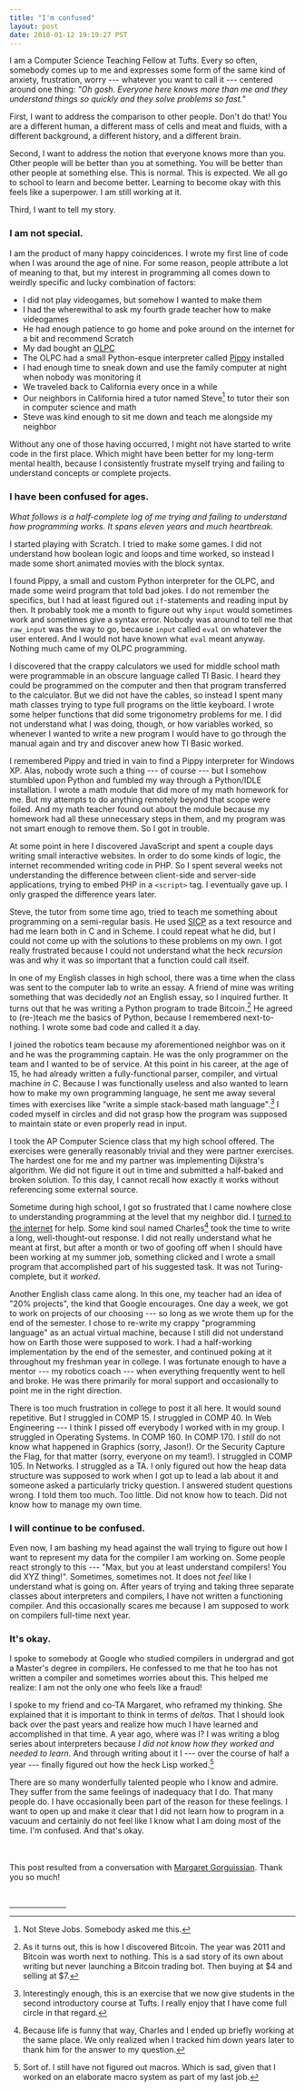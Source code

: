 ```yaml
---
title: "I'm confused"
layout: post
date: 2018-01-12 19:19:27 PST
---
```


I am a Computer Science Teaching Fellow at Tufts. Every so often, somebody
comes up to me and expresses some form of the same kind of anxiety,
frustration, worry --- whatever you want to call it --- centered around one
thing: _"Oh gosh. Everyone here knows more than me and they understand things
so quickly and they solve problems so fast."_

First, I want to address the comparison to other people. Don't do that! You are
a different human, a different mass of cells and meat and fluids, with a
different background, a different history, and a different brain.

Second, I want to address the notion that everyone knows more than you. Other
people will be better than you at something. You will be better than other
people at something else. This is normal. This is expected. We all go to school
to learn and become better. Learning to become okay with this feels like a
superpower. I am still working at it.

Third, I want to tell my story.


### I am not special.

I am the product of many happy coincidences. I wrote my first line of code when
I was around the age of nine. For some reason, people attribute a lot of
meaning to that, but my interest in programming all comes down to weirdly
specific and lucky combination of factors:

* I did not play videogames, but somehow I wanted to make them
* I had the wherewithal to ask my fourth grade teacher how to make videogames
* He had enough patience to go home and poke around on the internet for a bit
  and recommend Scratch
* My dad bought an [OLPC]
* The OLPC had a small Python-esque interpreter called [Pippy] installed
* I had enough time to sneak down and use the family computer at night when
  nobody was monitoring it
* We traveled back to California every once in a while
* Our neighbors in California hired a tutor named Steve[^jobs] to tutor their
  son in computer science and math
* Steve was kind enough to sit me down and teach me alongside my neighbor

Without any one of those having occurred, I might not have started to write
code in the first place. Which might have been better for my long-term mental
health, because I consistently frustrate myself trying and failing to
understand concepts or complete projects.


### I have been confused for ages.

_What follows is a half-complete log of me trying and failing to understand how
programming works. It spans eleven years and much heartbreak._

I started playing with Scratch. I tried to make some games. I did not
understand how boolean logic and loops and time worked, so instead I made some
short animated movies with the block syntax.

I found Pippy, a small and custom Python interpreter for the OLPC, and made
some weird program that told bad jokes. I do not remember the specifics, but I
had at least figured out `if`-statements and reading input by then. It probably
took me a month to figure out why `input` would sometimes work and sometimes
give a syntax error. Nobody was around to tell me that `raw_input` was the way
to go, because `input` called `eval` on whatever the user entered. And I would
not have known what `eval` meant anyway. Nothing much came of my OLPC
programming.

I discovered that the crappy calculators we used for middle school math were
programmable in an obscure language called TI Basic. I heard they could be
programmed on the computer and then that program transferred to the calculator.
But we did not have the cables, so instead I spent many math classes trying to
type full programs on the little keyboard. I wrote some helper functions that
did some trigonometry problems for me. I did not understand what I was doing,
though, or how variables worked, so whenever I wanted to write a new program I
would have to go through the manual again and try and discover anew how TI
Basic worked.

I remembered Pippy and tried in vain to find a Pippy interpreter for Windows
XP. Alas, nobody wrote such a thing --- of course --- but I somehow stumbled
upon Python and fumbled my way through a Python/IDLE installation. I wrote a
math module that did more of my math homework for me. But my attempts to do
anything remotely beyond that scope were foiled. And my math teacher found out
about the module because my homework had all these unnecessary steps in them,
and my program was not smart enough to remove them. So I got in trouble.

At some point in here I discovered JavaScript and spent a couple days writing
small interactive websites. In order to do some kinds of logic, the internet
recommended writing code in PHP. So I spent several weeks not understanding the
difference between client-side and server-side applications, trying to embed
PHP in a `<script>` tag. I eventually gave up. I only grasped the difference
years later.

Steve, the tutor from some time ago, tried to teach me something about
programming on a semi-regular basis. He used [SICP] as a text resource and had
me learn both in C and in Scheme. I could repeat what he did, but I could not
come up with the solutions to these problems on my own. I got really frustrated
because I could not understand what the heck *recursion* was and why it was so
important that a function could call itself.

In one of my English classes in high school, there was a time when the class
was sent to the computer lab to write an essay. A friend of mine was writing
something that was decidedly *not* an English essay, so I inquired further. It
turns out that he was writing a Python program to trade Bitcoin.[^bitcoin] He
agreed to (re-)teach me the basics of Python, because I remembered
next-to-nothing. I wrote some bad code and called it a day.

I joined the robotics team because my aforementioned neighbor was on it and he
was the programming captain. He was the only programmer on the team and I
wanted to be of service. At this point in his career, at the age of 15, he had
already written a fully-functional parser, compiler, and virtual machine *in
C*. Because I was functionally useless and also wanted to learn how to make my
own programming language, he sent me away several times with exercises like
"write a simple stack-based math language".[^rpncalc] I coded myself in circles
and did not grasp how the program was supposed to maintain state or even
properly read in input.

I took the AP Computer Science class that my high school offered. The exercises
were generally reasonably trivial and they were partner exercises. The hardest
one for me and my partner was implementing Dijkstra's algorithm. We did not
figure it out in time and submitted a half-baked and broken solution. To this
day, I cannot recall how exactly it works without referencing some external
source.

Sometime during high school, I got so frustrated that I came nowhere close to
understanding programming at the level that my neighbor did. I [turned to the
internet][StackOverflow] for help. Some kind soul named Charles[^charles] took
the time to write a long, well-thought-out response. I did not really
understand what he meant at first, but after a month or two of goofing off when
I should have been working at my summer job, something clicked and I wrote a
small program that accomplished part of his suggested task. It was not
Turing-complete, but it *worked*.

Another English class came along. In this one, my teacher had an idea of "20%
projects", the kind that Google encourages. One day a week, we got to work on
projects of our choosing --- so long as we wrote them up for the end of the
semester. I chose to re-write my crappy "programming language" as an actual
virtual machine, because I still did not understand how on Earth those were
supposed to work. I had a half-working implementation by the end of the
semester, and continued poking at it throughout my freshman year in college. I
was fortunate enough to have a mentor --- my robotics coach --- when everything
frequently went to hell and broke. He was there primarily for moral support and
occasionally to point me in the right direction.

There is too much frustration in college to post it all here. It would sound
repetitive. But I struggled in COMP 15. I struggled in COMP 40. In Web
Engineering --- I think I pissed off everybody I worked with in my group. I
struggled in Operating Systems. In COMP 160. In COMP 170. I *still* do not know
what happened in Graphics (sorry, Jason!). Or the Security Capture the Flag,
for that matter (sorry, everyone on my team!). I struggled in COMP 105. In
Networks. I struggled as a TA. I only figured out how the heap data structure
was supposed to work when I got up to lead a lab about it and someone asked a
particularly tricky question. I answered student questions wrong. I told them
too much. Too little. Did not know how to teach. Did not know how to manage my
own time.


### I will continue to be confused.

Even now, I am bashing my head against the wall trying to figure out how I want
to represent my data for the compiler I am working on. Some people react
strongly to this --- "Max, but you at least understand compilers! You did XYZ
thing!". Sometimes, sometimes not. It does not *feel* like I understand what is
going on. After years of trying and taking three separate classes about
interpreters and compilers, I have not written a functioning compiler. And this
occasionally scares me because I am supposed to work on compilers full-time
next year.


### It's okay.

I spoke to somebody at Google who studied compilers in undergrad and got a
Master's degree in compilers. He confessed to me that he too has not written a
compiler and sometimes worries about this. This helped me realize: I am not the
only one who feels like a fraud!

I spoke to my friend and co-TA Margaret, who reframed my thinking. She
explained that it is important to think in terms of *deltas*. That I should
look back over the past years and realize how much I have learned and
accomplished in that time. A year ago, where was I? I was writing a blog series
about interpreters because *I did not know how they worked and needed to
learn*. And through writing about it I --- over the course of half a year ---
finally figured out how the heck Lisp worked.[^macros]

There are so many wonderfully talented people who I know and admire. They
suffer from the same feelings of inadequacy that I do. That many people do. I
have occasionally been part of the reason for these feelings. I want to open up
and make it clear that I did not learn how to program in a vacuum and certainly
do not feel like I know what I am doing most of the time. I'm confused. And
that's okay.

<br /><br />
This post resulted from a conversation with [Margaret Gorguissian][Margaret].
Thank you so much!

[OLPC]: https://en.wikipedia.org/wiki/One_Laptop_per_Child
[Pippy]: http://wiki.laptop.org/go/Pippy
[Margaret]: https://teragr.am
[SICP]: https://mitpress.mit.edu/sites/default/files/sicp/full-text/book/book.html
[StackOverflow]: https://stackoverflow.com/q/6887471/569183

<br />
<hr style="width: 100px;" />
<!-- Footnotes -->

[^bitcoin]:
    As it turns out, this is how I discovered Bitcoin. The year was 2011 and
    Bitcoin was worth next to nothing. This is a sad story of its own about
    writing but never launching a Bitcoin trading bot. Then buying at $4 and
    selling at $7.

[^rpncalc]:
    Interestingly enough, this is an exercise that we now give students in the
    second introductory course at Tufts. I really enjoy that I have come full
    circle in that regard.

[^jobs]: Not Steve Jobs. Somebody asked me this.

[^charles]:
    Because life is funny that way, Charles and I ended up briefly working at
    the same place. We only realized when I tracked him down years later to
    thank him for the answer to my question.

[^macros]:
    Sort of. I still have not figured out macros.  Which is sad, given that I
    worked on an elaborate macro system as part of my last job.

